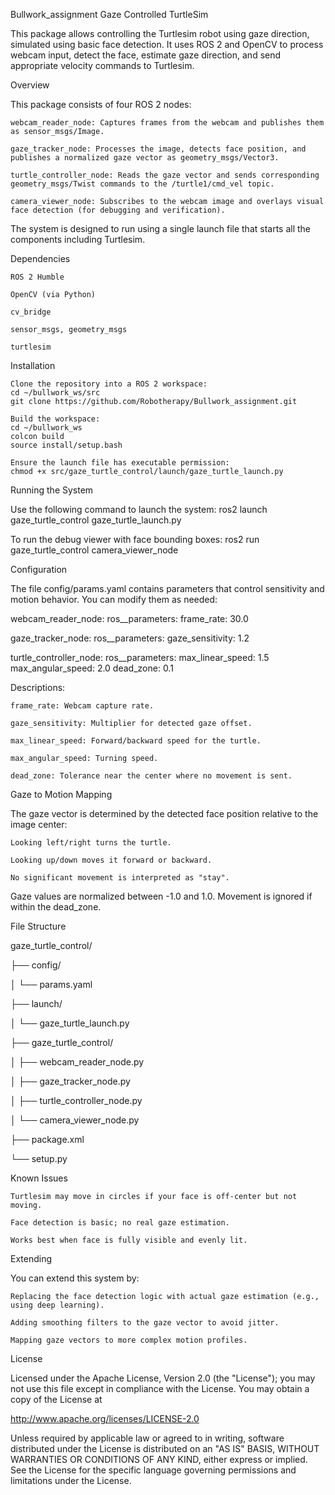 Bullwork_assignment
Gaze Controlled TurtleSim

This package allows controlling the Turtlesim robot using gaze direction, simulated using basic face detection. It uses ROS 2 and OpenCV to process webcam input, detect the face, estimate gaze direction, and send appropriate velocity commands to Turtlesim.

Overview

This package consists of four ROS 2 nodes:

    webcam_reader_node: Captures frames from the webcam and publishes them as sensor_msgs/Image.

    gaze_tracker_node: Processes the image, detects face position, and publishes a normalized gaze vector as geometry_msgs/Vector3.

    turtle_controller_node: Reads the gaze vector and sends corresponding geometry_msgs/Twist commands to the /turtle1/cmd_vel topic.

    camera_viewer_node: Subscribes to the webcam image and overlays visual face detection (for debugging and verification).

The system is designed to run using a single launch file that starts all the components including Turtlesim.

Dependencies

    ROS 2 Humble

    OpenCV (via Python)

    cv_bridge

    sensor_msgs, geometry_msgs

    turtlesim

Installation

    Clone the repository into a ROS 2 workspace:
    cd ~/bullwork_ws/src
    git clone https://github.com/Robotherapy/Bullwork_assignment.git

    Build the workspace:
    cd ~/bullwork_ws
    colcon build
    source install/setup.bash

    Ensure the launch file has executable permission:
    chmod +x src/gaze_turtle_control/launch/gaze_turtle_launch.py

Running the System

Use the following command to launch the system:
ros2 launch gaze_turtle_control gaze_turtle_launch.py

To run the debug viewer with face bounding boxes:
ros2 run gaze_turtle_control camera_viewer_node

Configuration

The file config/params.yaml contains parameters that control sensitivity and motion behavior. You can modify them as needed:

webcam_reader_node:
ros__parameters:
frame_rate: 30.0

gaze_tracker_node:
ros__parameters:
gaze_sensitivity: 1.2

turtle_controller_node:
ros__parameters:
max_linear_speed: 1.5
max_angular_speed: 2.0
dead_zone: 0.1

Descriptions:

    frame_rate: Webcam capture rate.

    gaze_sensitivity: Multiplier for detected gaze offset.

    max_linear_speed: Forward/backward speed for the turtle.

    max_angular_speed: Turning speed.

    dead_zone: Tolerance near the center where no movement is sent.

Gaze to Motion Mapping

The gaze vector is determined by the detected face position relative to the image center:

    Looking left/right turns the turtle.

    Looking up/down moves it forward or backward.

    No significant movement is interpreted as "stay".

Gaze values are normalized between -1.0 and 1.0. Movement is ignored if within the dead_zone.

File Structure

gaze_turtle_control/

├── config/

│ └── params.yaml

├── launch/

│ └── gaze_turtle_launch.py

├── gaze_turtle_control/

│ ├── webcam_reader_node.py

│ ├── gaze_tracker_node.py

│ ├── turtle_controller_node.py

│ └── camera_viewer_node.py

├── package.xml

└── setup.py

Known Issues

    Turtlesim may move in circles if your face is off-center but not moving.

    Face detection is basic; no real gaze estimation.

    Works best when face is fully visible and evenly lit.

Extending

You can extend this system by:

    Replacing the face detection logic with actual gaze estimation (e.g., using deep learning).

    Adding smoothing filters to the gaze vector to avoid jitter.

    Mapping gaze vectors to more complex motion profiles.

License

Licensed under the Apache License, Version 2.0 (the "License");
you may not use this file except in compliance with the License.
You may obtain a copy of the License at

http://www.apache.org/licenses/LICENSE-2.0  

Unless required by applicable law or agreed to in writing, software
distributed under the License is distributed on an "AS IS" BASIS,
WITHOUT WARRANTIES OR CONDITIONS OF ANY KIND, either express or implied.
See the License for the specific language governing permissions and
limitations under the License.
